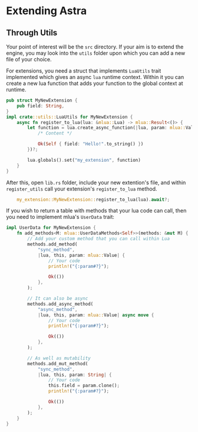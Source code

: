 # Extending Astra

## Through Utils

Your point of interest will be the `src` directory. If your aim is to extend the engine, you may look into the `utils` folder upon which you can add a new file of your choice.

For extensions, you need a struct that implements `LuaUtils` trait implemented which gives an async `lua` runtime context. Within it you can create a new lua function that adds your function to the global context at runtime.

```rust
pub struct MyNewExtension {
    pub field: String,
}
impl crate::utils::LuaUtils for MyNewExtension {
    async fn register_to_lua(lua: &mlua::Lua) -> mlua::Result<()> {
        let function = lua.create_async_function(|lua, param: mlua::Value| async move {
            /* Content */

            Ok(Self { field: "Hello!".to_string() })
        })?;

        lua.globals().set("my_extension", function)
    }
}
```

After this, open `lib.rs` folder, include your new extention's file, and within `register_utils` call your extension's `register_to_lua` method.

```rust
    my_extension::MyNewExtension::register_to_lua(lua).await?;
```

If you wish to return a table with methods that your lua code can call, then you need to implement mlua's `UserData` trait:

```rust
impl UserData for MyNewExtension {
    fn add_methods<M: mlua::UserDataMethods<Self>>(methods: &mut M) {
        // Add your custom method that you can call within Lua
        methods.add_method(
            "sync_method",
            |lua, this, param: mlua::Value| {
                // Your code
                println!("{:param#?}");

                Ok(())
            },
        );

        // It can also be async
        methods.add_async_method(
            "async_method",
            |lua, this, param: mlua::Value| async move {
                // Your code
                println!("{:param#?}");

                Ok(())
            },
        );

        // As well as mutability
        methods.add_mut_method(
            "sync_method",
            |lua, this, param: String| {
                // Your code
                this.field = param.clone();
                println!("{:param#?}");

                Ok(())
            },
        );
    }
}
```

